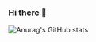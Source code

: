 ### Hi there 👋

![Anurag's GitHub stats](https://github-readme-stats.vercel.app/api/?username=caglaryalcin&show_icons=true&count_private=true&theme=dark)

<!--
**caglaryalcin/caglaryalcin** is a ✨ _special_ ✨ repository because its `README.md` (this file) appears on your GitHub profile.

Here are some ideas to get you started:

- 🔭 I’m currently working on ...
- 🌱 I’m currently learning ...
- 👯 I’m looking to collaborate on ...
- 🤔 I’m looking for help with ...
- 💬 Ask me about ...
- 📫 How to reach me: ...
- 😄 Pronouns: ...
- ⚡ Fun fact: ...
-->
